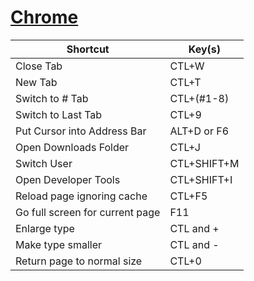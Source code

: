 # [Chrome](http://www.shortcutworld.com/en/win/Chrome.html)

Shortcut | Key(s)
--- | ---
Close Tab	 | CTL+W
New Tab	 | CTL+T
Switch to # Tab	 | CTL+(#1-8)
Switch to Last Tab	 | CTL+9
Put Cursor into Address Bar	 | ALT+D or F6
Open Downloads Folder | CTL+J
Switch User	 | CTL+SHIFT+M
Open Developer Tools | CTL+SHIFT+I
Reload page ignoring cache | CTL+F5
Go full screen for current page | F11
Enlarge type | CTL and +
Make type smaller | CTL and -
Return page to normal size | CTL+0

